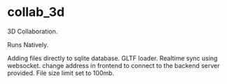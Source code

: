 # collab_3d

3D Collaboration.

Runs Natively.

Adding files directly to sqlite database.
GLTF loader.
Realtime sync using websocket.
change address in frontend to connect to the backend server provided.
File size limit set to 100mb.
